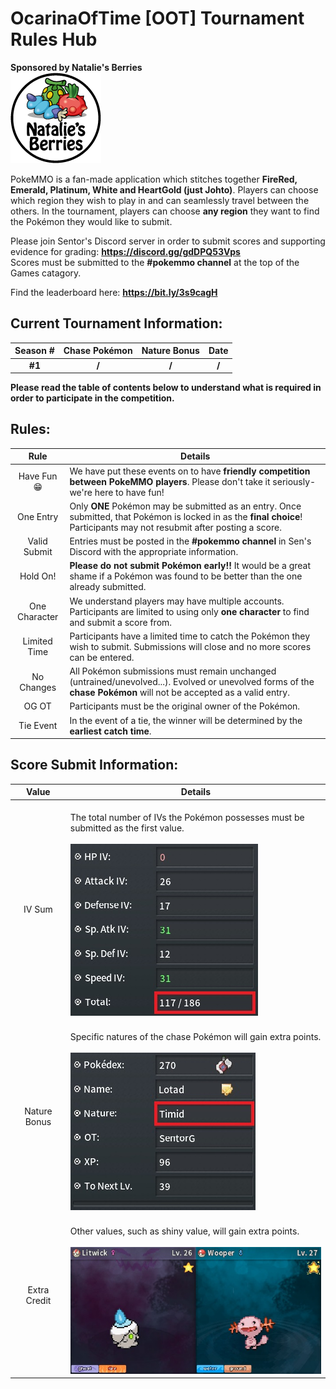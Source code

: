 # OcarinaOfTime [OOT] Tournament Rules Hub

**Sponsored by Natalie's Berries** <br> ![image](https://github.com/SentorG/OOT-Tourney-Rules/blob/main/LogoHousedSmall.png)

PokeMMO is a fan-made application which stitches together **FireRed, Emerald, Platinum, White and HeartGold (just Johto)**. Players can choose which region they wish to play in and can seamlessly travel between the others. In the tournament, players can choose **any region** they want to find the Pokémon they would like to submit.

Please join Sentor's Discord server in order to submit scores and supporting evidence for grading: **https://discord.gg/gdDPQ53Vps**
<br> Scores must be submitted to the **#pokemmo channel** at the top of the Games catagory.

Find the leaderboard here: **https://bit.ly/3s9cagH**

## Current Tournament Information:
| **Season #** | **Chase Pokémon** | **Nature Bonus** | **Date** |
|:-:|:-:|:-:|:-:|
| **#1** | **/** | **/** | **/** |

**Please read the table of contents below to understand what is required in order to participate in the competition.**
## Rules:
| **Rule** | **Details** |
|:-:|-|
| Have Fun 😁 | We have put these events on to have **friendly competition between PokeMMO players**. Please don't take it seriously- we're here to have fun! |
| One Entry | Only **ONE** Pokémon may be submitted as an entry. Once submitted, that Pokémon is locked in as the **final choice**! Participants may not resubmit after posting a score. |
| Valid Submit | Entries must be posted in the **#pokemmo channel** in Sen's Discord with the appropriate information. |
| Hold On! | **Please do not submit Pokémon early!!** It would be a great shame if a Pokémon was found to be better than the one already submitted. |
| One Character | We understand players may have multiple accounts. Participants are limited to using only **one character** to find and submit a score from. |
| Limited Time | Participants have a limited time to catch the Pokémon they wish to submit. Submissions will close and no more scores can be entered. |
| No Changes | All Pokémon submissions must remain unchanged (untrained/unevolved...). Evolved or unevolved forms of the **chase Pokémon** will not be accepted as a valid entry. |
| OG OT | Participants must be the original owner of the Pokémon. |
| Tie Event | In the event of a tie, the winner will be determined by the **earliest catch time**. |

## Score Submit Information:
| **Value** | **Details** |
|:-:|-|
| IV Sum | <br> The total number of IVs the Pokémon possesses must be submitted as the first value. <br> <br> ![image](https://github.com/SentorG/OOT-Tourney-Rules/blob/main/IV%20Sum.jpg)|
| Nature Bonus | <br> Specific natures of the chase Pokémon will gain extra points. <br> <br> ![image](https://github.com/SentorG/OOT-Tourney-Rules/blob/main/Nature%20%26%20OT.jpg) |
| Extra Credit | <br> Other values, such as shiny value, will gain extra points. <br> <br> ![image](https://github.com/SentorG/OOT-Tourney-Rules/blob/main/Extra%20Credit%20Shinies.jpg) |
